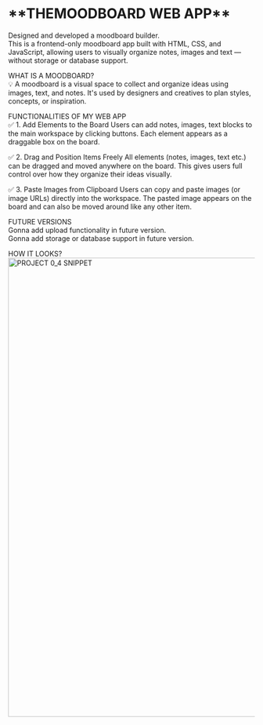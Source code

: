 <h1>**THEMOODBOARD WEB APP**</h1>

Designed and developed a moodboard builder.<br>
This is a frontend-only moodboard app built with HTML, CSS, and JavaScript, allowing users to visually organize notes, images and text — without storage or database support.<br>


WHAT IS A MOODBOARD?<br>
💡 A moodboard is a visual space to collect and organize ideas using images, text, and notes.
It's used by designers and creatives to plan styles, concepts, or inspiration.


FUNCTIONALITIES OF MY WEB APP <br>
✅ 1. Add Elements to the Board
Users can add notes, images, text blocks to the main workspace by clicking buttons. Each element appears as a draggable box on the board.<br>

✅ 2. Drag and Position Items Freely
All elements (notes, images, text etc.) can be dragged and moved anywhere on the board. This gives users full control over how they organize their ideas visually.<br>

✅ 3. Paste Images from Clipboard
Users can copy and paste images (or image URLs) directly into the workspace. The pasted image appears on the board and can also be moved around like any other item.<br>


FUTURE VERSIONS<br>
Gonna add upload functionality in future version.<br>
Gonna add storage or database support in future version.<br>


HOW IT LOOKS?
<img width="1920" height="936" alt="PROJECT 0_4 SNIPPET" src="https://github.com/user-attachments/assets/0dfa5afb-4690-4a4d-9bcc-2d4b7d25cd2e" />
